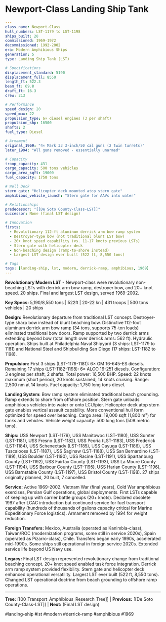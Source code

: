 # Newport-Class Landing Ship Tank

```yaml
---
class_name: Newport-Class
hull_numbers: LST-1179 to LST-1198
ships_built: 20
commissioned: 1969-1972
decommissioned: 1992-2002
era: Modern Amphibious Ships
generation: 5
type: Landing Ship Tank (LST)

# Specifications
displacement_standard: 5190
displacement_full: 8550
length_ft: 522.3
beam_ft: 69.8
draft_ft: 16.3
crew: 213

# Performance
speed_design: 20
speed_max: 22
propulsion_type: 6× diesel engines (3 per shaft)
propulsion_shp: 16500
shafts: 2
fuel_type: Diesel

# Armament
original_1969: "4× Mark 33 3-inch/50 cal guns (2 twin turrets)"
later_1994: "All guns removed - essentially unarmed"

# Capacity
troop_capacity: 431
cargo_capacity: 500 tons vehicles
cargo_area_sqft: 19000
fuel_capacity: 1750 tons

# Well Deck
stern_gate: "Helicopter deck mounted atop stern gate"
amphibious_vehicle_launch: "Stern gate for AAVs into water"

# Relationships
predecessor: "[[De Soto County-Class-LST]]"
successor: None (final LST design)

# Innovation
firsts:
  - Revolutionary 112-ft aluminum derrick arm bow ramp system
  - Destroyer-type bow (not traditional blunt LST bow)
  - 20+ knot speed capability (vs. 11-17 knots previous LSTs)
  - Stern gate with helicopter deck
  - Non-beaching design (ramp-to-shore instead)
  - Largest LST design ever built (522 ft, 8,550 tons)

# Tags
tags: [landing-ship, lst, modern, derrick-ramp, amphibious, 1969]
---
```

**Revolutionary Modern LST** - Newport-class were revolutionary non-beaching LSTs with derrick arm bow ramp, destroyer bow, and 20+ knot speed. 20 ships. Final and largest LST design, served 1969-2002.

**Key Specs:** 5,190/8,550 tons | 522ft | 20-22 kn | 431 troops | 500 tons vehicles | 20 ships

**Design:** Revolutionary departure from traditional LST concept. Destroyer-type sharp bow instead of blunt beaching bow. Distinctive 112-foot aluminum derrick arm bow ramp (34 tons, supports 75-ton loads) eliminated traditional bow doors. Ramp supported by two derrick arms extending beyond bow (total length over derrick arms: 562 ft). Hydraulic operation. Ships built at Philadelphia Naval Shipyard (3 ships: LST-1179 to 1181) and National Steel and Shipbuilding San Diego (17 ships: LST-1182 to 1198).

**Propulsion:** First 3 ships (LST-1179-1181): 6× GM 16-645-ES diesels. Remaining 17 ships (LST-1182-1198): 6× ALCO 16-251 diesels. Configuration: 3 engines per shaft, 2 shafts. Total power: 16,500 BHP. Speed: 22 knots maximum (short period), 20 knots sustained, 14 knots cruising. Range: 2,500 nm at 14 knots. Fuel capacity: 1,750 long tons diesel.

**Landing System:** Bow ramp system eliminated traditional beach grounding. Ramp extends to shore from offshore position. Stern gate unloads amphibious vehicles into water or onto LCU/pier. Helicopter deck atop stern gate enables vertical assault capability. More conventional hull form optimized for speed over beaching. Cargo area: 19,000 sqft (1,800 m²) for tanks and vehicles. Vehicle weight capacity: 500 long tons (508 metric tons).

**Ships:** USS Newport (LST-1179), USS Manitowoc (LST-1180), USS Sumter (LST-1181), USS Fresno (LST-1182), USS Peoria (LST-1183), USS Frederick (LST-1184), USS Schenectady (LST-1185), USS Cayuga (LST-1186), USS Tuscaloosa (LST-1187), USS Saginaw (LST-1188), USS San Bernardino (LST-1189), USS Boulder (LST-1190), USS Racine (LST-1191), USS Spartanburg County (LST-1192), USS Fairfax County (LST-1193), USS La Moure County (LST-1194), USS Barbour County (LST-1195), USS Harlan County (LST-1196), USS Barnstable County (LST-1197), USS Bristol County (LST-1198). 27 ships originally planned, 20 built, 7 cancelled.

**Service:** Active 1969-2002. Vietnam War (final years), Cold War amphibious exercises, Persian Gulf operations, global deployments. First LSTs capable of keeping up with carrier battle groups (20+ knots). Declared obsolete 1987 after LCAC introduction but continued service for fuel transport capability (hundreds of thousands of gallons capacity critical for Marine Expeditionary Force logistics). Armament removed by 1994 for weight reduction.

**Foreign Transfers:** Mexico, Australia (operated as Kanimbla-class), Taiwan/ROC (modernization programs, some still in service 2020s), Spain (operated as Pizarro-class), Chile. Transfers began early 1990s, accelerated mid-1990s. Some ships still operational in foreign service 2020s. Extended service life beyond US Navy use.

**Legacy:** Final LST design represented revolutionary change from traditional beaching concept. 20+ knot speed enabled task force integration. Derrick arm ramp system provided flexibility. Stern gate and helicopter deck enhanced operational versatility. Largest LST ever built (522 ft, 8,550 tons). Changed LST operational doctrine from beach grounding to offshore ramp operations.

---
**Tree:** [[00_Transport_Amphibious_Research_Tree]] | **Previous:** [[De Soto County-Class-LST]] | **Next:** (Final LST design)

#landing-ship #lst #modern #derrick-ramp #amphibious #1969
